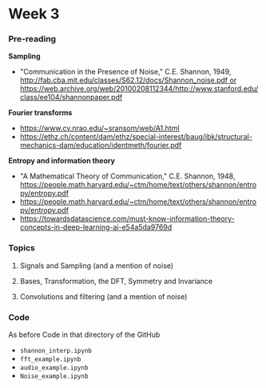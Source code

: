# Week 3

### Pre-reading

**Sampling**

+ "Communication in the Presence of Noise," C.E. Shannon, 1949, http://fab.cba.mit.edu/classes/S62.12/docs/Shannon_noise.pdf or https://web.archive.org/web/20100208112344/http://www.stanford.edu/class/ee104/shannonpaper.pdf

**Fourier transforms**

+ https://www.cv.nrao.edu/~sransom/web/A1.html
+ https://ethz.ch/content/dam/ethz/special-interest/baug/ibk/structural-mechanics-dam/education/identmeth/fourier.pdf

**Entropy and information theory**

+ "A Mathematical Theory of Communication," C.E. Shannon, 1948, https://people.math.harvard.edu/~ctm/home/text/others/shannon/entropy/entropy.pdf
+ https://people.math.harvard.edu/~ctm/home/text/others/shannon/entropy/entropy.pdf
+ https://towardsdatascience.com/must-know-information-theory-concepts-in-deep-learning-ai-e54a5da9769d

### Topics

1. Signals and Sampling (and a mention of noise)

2. Bases, Transformation, the DFT, Symmetry and Invariance

3. Convolutions and filtering (and a mention of noise)

### Code

As before Code in that directory of the GitHub

+ `shannon_interp.ipynb`
+ `fft_example.ipynb`
+ `audio_example.ipynb`
+ `Noise_example.ipynb`
